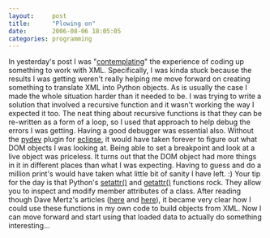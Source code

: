 ```yaml
---
layout:     post
title:      "Plowing on"
date:       2006-08-06 18:05:05
categories: programming
---
```

In yesterday's post I was "[contemplating](http://ironboundsoftware.com/blog/2006/08/05/the-agony-and-the-ecstasy-of-xml/)" the experience of coding up something to work with XML. Specifically, I was kinda stuck because the results I was getting weren't really helping me move forward on creating something to translate XML into Python objects. As is usually the case I made the whole situation harder than it needed to be. I was trying to write a solution that involved a recursive function and it wasn't working the way I expected it too. The neat thing about recursive functions is that they can be re-written as a form of a loop, so I used that approach to help debug the errors I was getting. Having a good debugger was essential also. Without the [pydev](http://pydev.sourceforge.net/) plugin for [eclipse](http://eclipse.org), it would have taken forever to figure out what DOM objects I was looking at. Being able to set a breakpoint and look at a live object was priceless. It turns out that the DOM object had more things in it in different places than what I was expecting. Having to guess and do a million print's would have taken what little bit of sanity I have left. :) Your tip for the day is that Python's [setattr()](http://docs.python.org/lib/built-in-funcs.html#l2h-64) and [getattr()](http://docs.python.org/lib/built-in-funcs.html#l2h-31) functions rock. They allow you to inspect and modify member attributes of a class. After reading though Dave Mertz's articles ([here](http://www-128.ibm.com/developerworks/library/xml-matters2/index.html) and [here](http://gnosis.cx/publish/programming/charming_python_2.html)), it became very clear how I could use these functions in my own code to build objects from XML. Now I can move forward and start using that loaded data to actually do something interesting...
